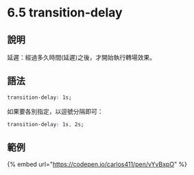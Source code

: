 # 6.5 transition-delay

## 說明

延遲：經過多久時間(延遲)之後，才開始執行轉場效果。



## 語法

```css
transition-delay: 1s;
```

如果要各別指定，以逗號分隔即可：

```css
transition-delay: 1s, 2s;
```



## 範例

{% embed url="https://codepen.io/carlos411/pen/vYvBxpO" %}

